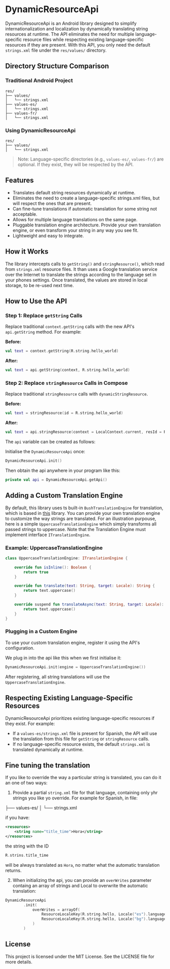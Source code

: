 # DynamicResourceApi

DynamicResourceApi is an Android library designed to simplify internationalization and localization by dynamically translating string resources at runtime. 
The API eliminates the need for multiple language-specific resource files while respecting existing language-specific resources if they are present. 
With this API, you only need the default `strings.xml` file under the `res/values/` directory.

## Directory Structure Comparison

### Traditional Android Project
```
res/
├── values/
│   └── strings.xml
├── values-es/
│   └── strings.xml
├── values-fr/
│   └── strings.xml
```

### Using DynamicResourceApi
```
res/
├── values/
│   └── strings.xml
```
> Note: Language-specific directories (e.g., `values-es/`, `values-fr/`) are optional. If they exist, they will be respected by the API.

## Features

- Translates default string resources dynamically at runtime.
- Eliminates the need to create a language-specific strings.xml files, but will respect the ones that are present.
- Can fine-tune translations if automatic translation for some string not acceptable.
- Allows for multiple language translations on the same page.
- Pluggable translation engine architecture. Provide your own translation engine, or even transform your string in any way you see fit.
- Lightweight and easy to integrate.

## How it Works

The library intercepts calls to `getString()` and `stringResource()`, which read from `strings.xml` resource files. It than uses a Google translation service over the Internet
to translate the strings according to the language set in your phones settings. Once translated, the values are stored in local storage, to be re-used next time.

## How to Use the API

### Step 1: Replace `getString` Calls
Replace traditional `context.getString` calls with the new API's `api.getString` method. For example:

**Before:**
```kotlin
val text = context.getString(R.string.hello_world)
```

**After:**
```kotlin
val text = api.getString(context, R.string.hello_world)
```
### Step 2: Replace `stringResource` Calls in Compose
Replace traditional `stringResource` calls with `dynamicStringResource`.

**Before:**
```kotlin
val text = stringResource(id = R.string.hello_world)
```

**After:**
```kotlin
val text = api.stringResource(context = LocalContext.current, resId = R.string.hello_world)
```

The ```api``` variable can be created as follows:

Initialise the ```DynamicResourceApi``` once:
```kotlin
DynamicResourceApi.init()
```

Then obtain the api anywhere in your program like this:

```kotlin
private val api = DynamicResourceApi.getApi()
```

## Adding a Custom Translation Engine
By default, this library uses ts built-in `BushTranslationEngine` for translation, which is based in [this](https://github.com/therealbush/translator) library. 
You can provide your own translation engine to customize the way strings are translated. For an illustration purpouse, here is a simple `UppercaseTranslationEngine` which simply 
transforms all passed strings to uppercase. Note that the Translation Engine must implement interface `ITranslationEngine`.

### Example: UppercaseTranslationEngine
```kotlin
class UppercaseTranslationEngine: ITranslationEngine {

    override fun isInline(): Boolean {
        return true
    }

    override fun translate(text: String, target: Locale): String {
        return text.uppercase()
    }

    override suspend fun translateAsync(text: String, target: Locale): String {
        return text.uppercase() 
    }
}
```

### Plugging in a Custom Engine
To use your custom translation engine, register it using the API's configuration.

We plug in into the api like this when we first initialise it:

```kotlin
DynamicResourceApi.init(engine = UppercaseTranslationEngine())
```
After registering, all string translations will use the `UppercaseTranslationEngine`.

## Respecting Existing Language-Specific Resources
DynamicResourceApi prioritizes existing language-specific resources if they exist. For example:

- If a `values-es/strings.xml` file is present for Spanish, the API will use the translation from this file for `getString` or `stringResource` calls.
- If no language-specific resource exists, the default `strings.xml` is translated dynamically at runtime.

## Fine tuning the translation
If you like to override the way a particular string is translated, you can do it an one of two ways:

1. Provide a partial `string.xml` file for that language, containing only yhr strings you like yo override. For example for Spanish, in file:

├── values-es/
│   └── strings.xml

if you have:

```xml
<resources>
    <string name="title_time">Hora</string>
</resources>
```
the string with the ID 
```kotlin
R.strins.title_time
```
will be always translated as `Hora`, no matter what the automatic translation returns.

2. When initializing the api, you can provide an `overWrites` parameter containg an array of strings and Local to overwrite the automatic translation: 
```kotlin
DynamicResourceApi
        .init(
            overWrites = arrayOf(
                ResourceLocaleKey(R.string.hello, Locale("es").language) to "[Hola]",
                ResourceLocaleKey(R.string.hello, Locale("bg").language) to "Здравей %1$s"
            )
        )
```

## License
This project is licensed under the MIT License. See the LICENSE file for more details.

